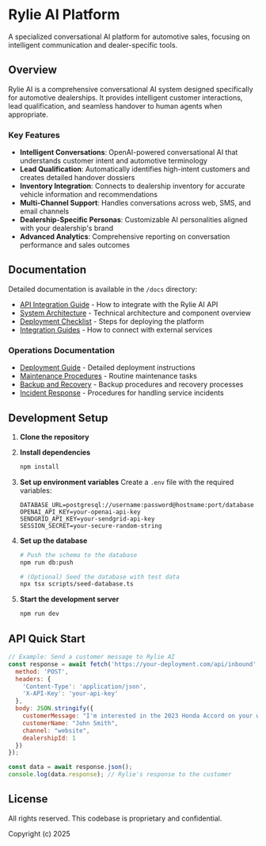 # Rylie AI Platform

A specialized conversational AI platform for automotive sales, focusing on intelligent communication and dealer-specific tools.

## Overview

Rylie AI is a comprehensive conversational AI system designed specifically for automotive dealerships. It provides intelligent customer interactions, lead qualification, and seamless handover to human agents when appropriate.

### Key Features

- **Intelligent Conversations**: OpenAI-powered conversational AI that understands customer intent and automotive terminology
- **Lead Qualification**: Automatically identifies high-intent customers and creates detailed handover dossiers
- **Inventory Integration**: Connects to dealership inventory for accurate vehicle information and recommendations
- **Multi-Channel Support**: Handles conversations across web, SMS, and email channels
- **Dealership-Specific Personas**: Customizable AI personalities aligned with your dealership's brand
- **Advanced Analytics**: Comprehensive reporting on conversation performance and sales outcomes

## Documentation

Detailed documentation is available in the `/docs` directory:

- [API Integration Guide](docs/API_INTEGRATION.md) - How to integrate with the Rylie AI API
- [System Architecture](docs/SYSTEM_ARCHITECTURE.md) - Technical architecture and component overview
- [Deployment Checklist](docs/DEPLOYMENT_CHECKLIST.md) - Steps for deploying the platform
- [Integration Guides](docs/INTEGRATION_GUIDES.md) - How to connect with external services

### Operations Documentation

- [Deployment Guide](docs/operations/deployment.md) - Detailed deployment instructions
- [Maintenance Procedures](docs/operations/maintenance.md) - Routine maintenance tasks
- [Backup and Recovery](docs/operations/backup-recovery.md) - Backup procedures and recovery processes
- [Incident Response](docs/operations/incident-response.md) - Procedures for handling service incidents

## Development Setup

1. **Clone the repository**

2. **Install dependencies**
   ```bash
   npm install
   ```

3. **Set up environment variables**
   Create a `.env` file with the required variables:
   ```
   DATABASE_URL=postgresql://username:password@hostname:port/database
   OPENAI_API_KEY=your-openai-api-key
   SENDGRID_API_KEY=your-sendgrid-api-key
   SESSION_SECRET=your-secure-random-string
   ```

4. **Set up the database**
   ```bash
   # Push the schema to the database
   npm run db:push
   
   # (Optional) Seed the database with test data
   npx tsx scripts/seed-database.ts
   ```

5. **Start the development server**
   ```bash
   npm run dev
   ```

## API Quick Start

```javascript
// Example: Send a customer message to Rylie AI
const response = await fetch('https://your-deployment.com/api/inbound', {
  method: 'POST',
  headers: {
    'Content-Type': 'application/json',
    'X-API-Key': 'your-api-key'
  },
  body: JSON.stringify({
    customerMessage: "I'm interested in the 2023 Honda Accord on your website",
    customerName: "John Smith",
    channel: "website",
    dealershipId: 1
  })
});

const data = await response.json();
console.log(data.response); // Rylie's response to the customer
```

## License

All rights reserved. This codebase is proprietary and confidential.

Copyright (c) 2025
